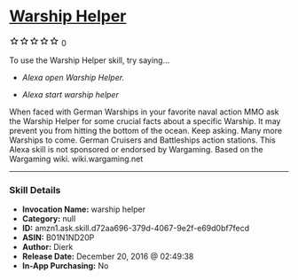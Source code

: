 # [Warship Helper](http://alexa.amazon.com/#skills/amzn1.ask.skill.d72aa696-379d-4067-9e2f-e69d0bf7fecd)
![0 stars](../../images/ic_star_border_black_18dp_1x.png)![0 stars](../../images/ic_star_border_black_18dp_1x.png)![0 stars](../../images/ic_star_border_black_18dp_1x.png)![0 stars](../../images/ic_star_border_black_18dp_1x.png)![0 stars](../../images/ic_star_border_black_18dp_1x.png) 0

To use the Warship Helper skill, try saying...

* *Alexa open Warship Helper.*

* *Alexa start warship helper*

When faced with German Warships in your favorite naval action MMO ask the Warship Helper for some crucial facts about a specific Warship. It may prevent you from hitting the bottom of the ocean. 
Keep asking. Many more Warships to come.
German Cruisers and Battleships action stations.
This Alexa skill is not sponsored or endorsed by Wargaming.
Based on the Wargaming wiki.
wiki.wargaming.net

***

### Skill Details

* **Invocation Name:** warship helper
* **Category:** null
* **ID:** amzn1.ask.skill.d72aa696-379d-4067-9e2f-e69d0bf7fecd
* **ASIN:** B01N1ND20P
* **Author:** Dierk
* **Release Date:** December 20, 2016 @ 02:49:38
* **In-App Purchasing:** No
